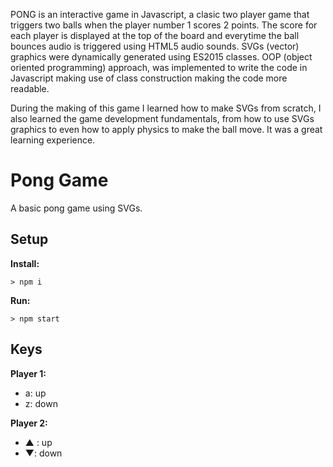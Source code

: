 PONG is an interactive game in Javascript, a clasic two player game that triggers two balls when the player number 1 scores 2 points. 
The score for each player is displayed at the top of the board and everytime the ball bounces audio is triggered using HTML5 audio sounds.
SVGs (vector) graphics were dynamically generated using ES2015 classes.
OOP (object oriented programming) approach, was implemented to write the code in Javascript making use of class construction making the code more readable.

During the making of this game I learned how to make SVGs from scratch, I also learned the game development fundamentals, from how to use SVGs graphics to even how to apply physics to make the ball move. It was a great learning experience.






# Pong Game

A basic pong game using SVGs.

## Setup

**Install:**

`> npm i`

**Run:**

`> npm start`

## Keys

**Player 1:**
* a: up
* z: down

**Player 2:**
* ▲ : up
* ▼: down

